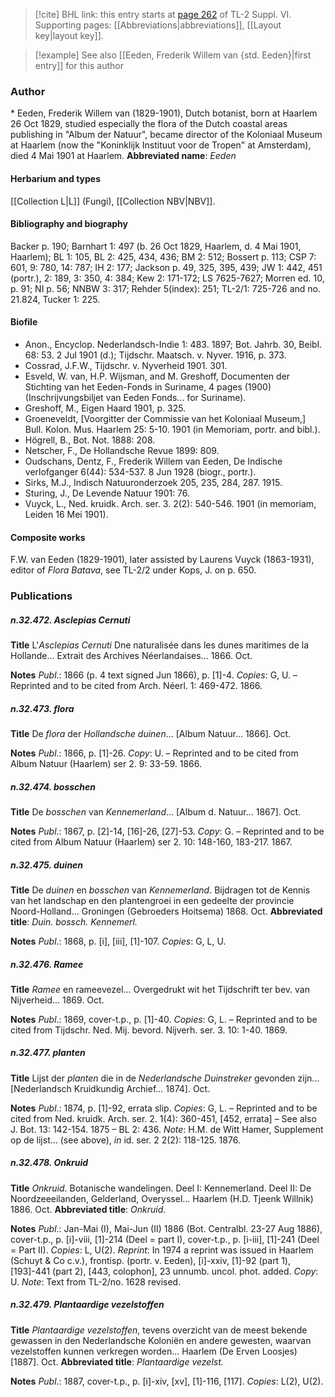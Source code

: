 > [!cite] BHL link: this entry starts at [page 262](https://www.biodiversitylibrary.org/page/33260250) of TL-2 Suppl. VI.
> Supporting pages: [[Abbreviations|abbreviations]], [[Layout key|layout key]].

> [!example] See also [[Eeden, Frederik Willem van {std. Eeden}|first entry]] for this author

### Author

\* Eeden, Frederik Willem van (1829-1901), Dutch botanist, born at Haarlem 26 Oct 1829, studied especially the flora of the Dutch coastal areas publishing in "Album der Natuur", became director of the Koloniaal Museum at Haarlem (now the "Koninklijk Instituut voor de Tropen" at Amsterdam), died 4 Mai 1901 at Haarlem. 
**Abbreviated name**: *Eeden*

#### Herbarium and types

[[Collection L|L]] (Fungi), [[Collection NBV|NBV]].

#### Bibliography and biography

Backer p. 190; Barnhart 1: 497 (b. 26 Oct 1829, Haarlem, d. 4 Mai 1901, Haarlem); BL 1: 105, BL 2: 425, 434, 436; BM 2: 512; Bossert p. 113; CSP 7: 601, 9: 780, 14: 787; IH 2: 177; Jackson p. 49, 325, 395, 439; JW 1: 442, 451 (portr.), 2: 189, 3: 350, 4: 384; Kew 2: 171-172; LS 7625-7627; Morren ed. 10, p. 91; NI p. 56; NNBW 3: 317; Rehder 5(index): 251; TL-2/1: 725-726 and no. 21.824, Tucker 1: 225.

#### Biofile

- Anon., Encyclop. Nederlandsch-Indie 1: 483. 1897; Bot. Jahrb. 30, Beibl. 68: 53. 2 Jul 1901 (d.); Tijdschr. Maatsch. v. Nyver. 1916, p. 373.
- Cossrad, J.F.W., Tijdschr. v. Nyverheid 1901. 301.
- Esveld, W. van, H.P. Wijsman, and M. Greshoff, Documenten der Stichting van het Eeden-Fonds in Suriname, 4 pages (1900) (Inschrijvungsbiljet van Eeden Fonds... for Suriname).
- Greshoff, M., Eigen Haard 1901, p. 325.
- Groeneveldt, \[Voorgitter der Commissie van het Koloniaal Museum,\] Bull. Kolon. Mus. Haarlem 25: 5-10. 1901 (in Memoriam, portr. and bibl.).
- Högrell, B., Bot. Not. 1888: 208.
- Netscher, F., De Hollandsche Revue 1899: 809.
- Oudschans, Dentz, F., Frederik Willem van Eeden, De Indische verlofganger 6(44): 534-537. 8 Jun 1928 (biogr., portr.).
- Sirks, M.J., Indisch Natuuronderzoek 205, 235, 284, 287. 1915.
- Sturing, J., De Levende Natuur 1901: 76.
- Vuyck, L., Ned. kruidk. Arch. ser. 3. 2(2): 540-546. 1901 (in memoriam, Leiden 16 Mei 1901).

#### Composite works

F.W. van Eeden (1829-1901), later assisted by Laurens Vuyck (1863-1931), editor of *Flora Batava*, see TL-2/2 under Kops, J. on p. 650.

### Publications

##### n.32.472. Asclepias Cernuti

**Title**
L'*Asclepias Cernuti* Dne naturalisée dans les dunes maritimes de la Hollande... Extrait des Archives Néerlandaises... 1866. Oct.

**Notes**
*Publ*.: 1866 (p. 4 text signed Jun 1866), p. \[1\]-4. *Copies*: G, U. – Reprinted and to be cited from Arch. Néerl. 1: 469-472. 1866.

##### n.32.473. flora

**Title**
De *flora* der *Hollandsche duinen*... \[Album Natuur... 1866\]. Oct.

**Notes**
*Publ*.: 1866, p. \[1\]-26. *Copy*: U. – Reprinted and to be cited from Album Natuur (Haarlem) ser 2. 9: 33-59. 1866.

##### n.32.474. bosschen

**Title**
De *bosschen* van *Kennemerland*... \[Album d. Natuur... 1867\]. Oct.

**Notes**
*Publ*.: 1867, p. \[2\]-14, \[16\]-26, \[27\]-53. *Copy*: G. – Reprinted and to be cited from Album Natuur (Haarlem) ser 2. 10: 148-160, 183-217. 1867.

##### n.32.475. duinen

**Title**
De *duinen* en *bosschen* van *Kennemerland*. Bijdragen tot de Kennis van het landschap en den plantengroei in een gedeelte der provincie Noord-Holland... Groningen (Gebroeders Hoitsema) 1868. Oct.
**Abbreviated title**: *Duin. bossch. Kennemerl.*

**Notes**
*Publ*.: 1868, p. \[i\], \[iii\], \[1\]-107. *Copies*: G, L, U.

##### n.32.476. Ramee

**Title**
*Ramee* en rameevezel... Overgedrukt wit het Tijdschrift ter bev. van Nijverheid... 1869. Oct.

**Notes**
*Publ*.: 1869, cover-t.p., p. \[1\]-40. *Copies*: G, L. – Reprinted and to be cited from Tijdschr. Ned. Mij. bevord. Nijverh. ser. 3. 10: 1-40. 1869.

##### n.32.477. planten

**Title**
Lijst der *planten* die in de *Nederlandsche Duinstreker* gevonden zijn... \[Nederlandsch Kruidkundig Archief... 1874\]. Oct.

**Notes**
*Publ*.: 1874, p. \[1\]-92, errata slip. *Copies*: G, L. – Reprinted and to be cited from Ned. kruidk. Arch. ser. 2. 1(4): 360-451, \[452, errata\] – See also J. Bot. 13: 142-154. 1875 – BL 2: 436.
*Note*: H.M. de Witt Hamer, Supplement op de lijst... (see above), *in* id. ser. 2 2(2): 118-125. 1876.

##### n.32.478. Onkruid

**Title**
*Onkruid*. Botanische wandelingen. Deel I: Kennemerland. Deel II: De Noordzeeeilanden, Gelderland, Overyssel... Haarlem (H.D. Tjeenk Willnik) 1886. Oct.
**Abbreviated title**: *Onkruid*.

**Notes**
*Publ*.: Jan-Mai (I), Mai-Jun (II) 1886 (Bot. Centralbl. 23-27 Aug 1886), cover-t.p., p. \[i\]-viii, \[1\]-214 (Deel = part I), cover-t.p., p. \[i-iii\], \[1\]-241 (Deel = Part II). *Copies*: L, U(2).
*Reprint*: In 1974 a reprint was issued in Haarlem (Schuyt & Co c.v.), frontisp. (portr. v. Eeden), \[i\]-xxiv, \[1\]-92 (part 1), \[193\]-441 (part 2), \[443, colophon\], 23 unnumb. uncol. phot. added. *Copy*: U.
*Note*: Text from TL-2/no. 1628 revised.

##### n.32.479. Plantaardige vezelstoffen

**Title**
*Plantaardige vezelstoffen*, tevens overzicht van de meest bekende gewassen in den Nederlandsche Koloniën en andere gewesten, waarvan vezelstoffen kunnen verkregen worden... Haarlem (De Erven Loosjes) \[1887\]. Oct.
**Abbreviated title**: *Plantaardige vezelst.*

**Notes**
*Publ*.: 1887, cover-t.p., p. \[i\]-xiv, \[xv\], \[1\]-116, \[117\]. *Copies*: L(2), U(2).

